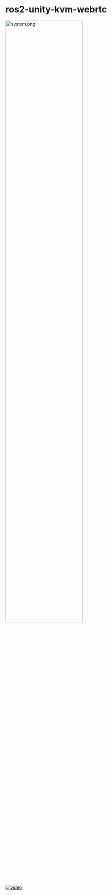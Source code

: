# ros2-unity-kvm-webrtc

<img width="70%" alt="system.png" src="https://qiita-image-store.s3.ap-northeast-1.amazonaws.com/0/15624/2aa36b47-fa87-6d54-9210-255d5ce44f0a.png">

[![video](https://img.youtube.com/vi/S-1238wVFfM/0.jpg)](https://www.youtube.com/watch?v=S-1238wVFfM)
